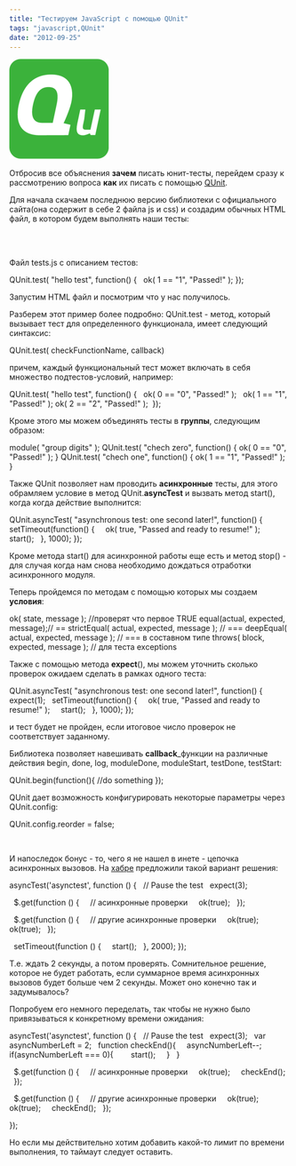 ```yaml
---
title: "Тестируем JavaScript c помощью QUnit"
tags: "javascript,QUnit"
date: "2012-09-25"
---
```


![](images/qunit_logo.png "qunit_logo")

Отбросив все объяснения **зачем** писать юнит-тесты, перейдем сразу к рассмотрению вопроса **как** их писать с помощью [QUnit](https://qunitjs.com).

Для начала скачаем последнюю версию библиотеки с официального сайта(она содержит в себе 2 файла js и css) и создадим обычных HTML файл, в котором будем выполнять наши тесты:

<!DOCTYPE html>
<html>
<head>
  <meta charset="utf-8">
  <title>QUnit Example</title>
  <link rel="stylesheet" href="qunit.css">
</head>
<body>
  <div id="qunit"></div>
  <script src="qunit.js"></script>
  <script src="tests.js"></script>
</body>
</html>

Файл tests.js с описанием тестов:

QUnit.test( "hello test", function() {
  ok( 1 == "1", "Passed!" );
});

Запустим HTML файл и посмотрим что у нас получилось.

Разберем этот пример более подробно: QUnit.test - метод, который вызывает тест для определенного функционала, имеет следующий синтаксис:

QUnit.test( checkFunctionName, callback)

причем, каждый функциональный тест может включать в себя множество подтестов-условий, например:

QUnit.test( "hello test", function() {
  ok( 0 == "0", "Passed!" );
  ok( 1 == "1", "Passed!" );
  ok( 2 == "2", "Passed!" );
 });

Кроме этого мы можем объединять тесты в **группы**, следующим образом:

module( "group digits" );
QUnit.test( "chech zero", function() {
    ok( 0 == "0", "Passed!" );
}
QUnit.test( "chech one", function() {
    ok( 1 == "1", "Passed!" );
}

Также QUnit позволяет нам проводить **асинхронные** тесты, для этого обрамляем условие в метод QUnit.**asyncTest** и вызвать метод start(), когда когда действие выполнится:

QUnit.asyncTest( "asynchronous test: one second later!", function() {
  setTimeout(function() {
    ok( true, "Passed and ready to resume!" );
    start();
  }, 1000);
});

Кроме метода start() для асинхронной работы еще есть и метод stop() - для случая когда нам снова необходимо дождаться отработки асинхронного модуля.

Теперь пройдемся по методам с помощью которых мы создаем **условия**:

ok( state, message ); //проверят что первое TRUE
equal(actual, expected, message);// ==
strictEqual( actual, expected, message ); // ===
deepEqual( actual, expected, message ); // === в составном типе
throws( block, expected, message ); // для теста exceptions

Также с помощью метода **expect**(), мы можем уточнить сколько проверок ожидаем сделать в рамках одного теста:

QUnit.asyncTest( "asynchronous test: one second later!", function() {
  expect(1);
  setTimeout(function() {
    ok( true, "Passed and ready to resume!" );
    start();
  }, 1000);
});

и тест будет не пройден, если итоговое число проверок не соответствует заданному.

Библиотека позволяет навешивать **callback**_функции на различные действия begin, done, log, moduleDone, moduleStart, testDone, testStart:

QUnit.begin(function(){ //do something });

QUnit дает возможность конфигурировать некоторые параметры через QUnit.config:

QUnit.config.reorder = false;

 

И напоследок бонус - то, чего я не нашел в инете - цепочка асинхронных вызовов. На [хабре](https://habrahabr.ru/post/83170/) предложили такой вариант решения:

asyncTest('asynctest', function () {
  // Pause the test
  expect(3);

  $.get(function () {
    // асинхронные проверки
    ok(true);
  });

  $.get(function () {
    // другие асинхронные проверки
    ok(true);
    ok(true);
  });

  setTimeout(function () {
    start();
  }, 2000);
});

Т.е. ждать 2 секунды, а потом проверять. Сомнительное решение, которое не будет работать, если суммарное время асинхронных вызовов будет больше чем 2 секунды. Может оно конечно так и задумывалось?

Попробуем его немного переделать, так чтобы не нужно было привязываться к конкретному времени ожидания:

asyncTest('asynctest', function () {
  // Pause the test
  expect(3);
  var asyncNumberLeft = 2;
  function checkEnd(){
    asyncNumberLeft--;
    if(asyncNumberLeft === 0){
       start();
    }
  }

  $.get(function () {
    // асинхронные проверки
    ok(true);
    checkEnd();
  });

  $.get(function () {
    // другие асинхронные проверки
    ok(true);
    ok(true);
    checkEnd();
  });

});

Но если мы действительно хотим добавить какой-то лимит по времени выполнения, то таймаут следует оставить.
